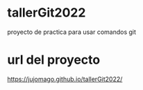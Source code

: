 # tallerGit2022
proyecto de practica para usar comandos git

# url del proyecto
https://jujomago.github.io/tallerGit2022/
